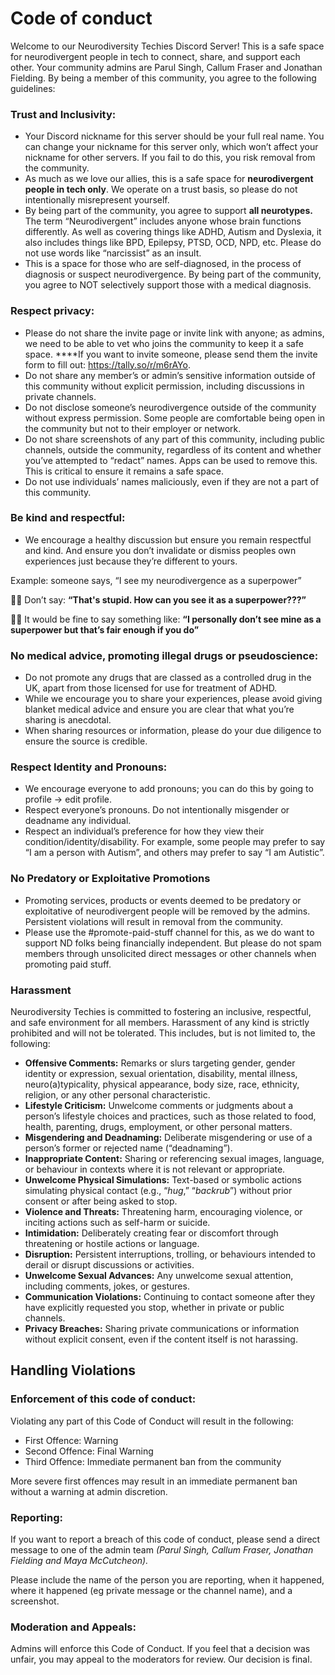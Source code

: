 # Code of conduct

Welcome to our Neurodiversity Techies Discord Server! This is a safe space for neurodivergent people in tech to connect, share, and support each other. Your community admins are Parul Singh, Callum Fraser and Jonathan Fielding. By being a member of this community, you agree to the following guidelines:

### **Trust and Inclusivity:**

- Your Discord nickname for this server should be your full real name. You can change your nickname for this server only, which won’t affect your nickname for other servers. If you fail to do this, you risk removal from the community.
- As much as we love our allies, this is a safe space for **neurodivergent people in tech only**. We operate on a trust basis, so please do not intentionally misrepresent yourself.
- By being part of the community, you agree to support **all neurotypes.** The term “Neurodivergent” includes anyone whose brain functions differently. As well as covering things like ADHD, Autism and Dyslexia, it also includes things like BPD, Epilepsy, PTSD, OCD, NPD, etc. Please do not use words like “narcissist” as an insult.
- This is a space for those who are self-diagnosed, in the process of diagnosis or suspect neurodivergence. By being part of the community, you agree to NOT selectively support those with a medical diagnosis.

### **Respect privacy:**

- Please do not share the invite page or invite link with anyone; as admins, we need to be able to vet who joins the community to keep it a safe space. ****If you want to invite someone, please send them the invite form to fill out: https://tally.so/r/m6rAYo.
- Do not share any member’s or admin’s sensitive information outside of this community without explicit permission, including discussions in private channels.
- Do not disclose someone’s neurodivergence outside of the community without express permission. Some people are comfortable being open in the community but not to their employer or network.
- Do not share screenshots of any part of this community, including public channels, outside the community, regardless of its content and whether you’ve attempted to “redact” names. Apps can be used to remove this. This is critical to ensure it remains a safe space.
- Do not use individuals’ names maliciously, even if they are not a part of this community.

### **Be kind and respectful**:

- We encourage a healthy discussion but ensure you remain respectful and kind. And ensure you don’t invalidate or dismiss peoples own experiences just because they’re different to yours.

Example: someone says, “I see my neurodivergence as a superpower”

👎🏾 Don’t say: **“That's stupid. How can you see it as a superpower???”** 

👍🏾 It would be fine to say something like: **“I personally don’t see mine as a superpower but that’s fair enough if you do”** 

### **No medical advice, promoting illegal drugs or pseudoscience:**

- Do not promote any drugs that are classed as a controlled drug in the UK, apart from those licensed for use for treatment of ADHD.
- While we encourage you to share your experiences, please avoid giving blanket medical advice and ensure you are clear that what you’re sharing is anecdotal.
- When sharing resources or information, please do your due diligence to ensure the source is credible.

### **Respect Identity and Pronouns:**

- We encourage everyone to add pronouns; you can do this by going to profile -> edit profile.
- Respect everyone’s pronouns. Do not intentionally misgender or deadname any individual.
- Respect an individual’s preference for how they view their condition/identity/disability. For example, some people may prefer to say “I am a person with Autism”, and others may prefer to say “I am Autistic”.

### **No Predatory or Exploitative Promotions**

- Promoting services, products or events deemed to be predatory or exploitative of neurodivergent people will be removed by the admins. Persistent violations will result in removal from the community.
- Please use the #promote-paid-stuff channel for this, as we do want to support ND folks being financially independent. But please do not spam members through unsolicited direct messages or other channels when promoting paid stuff.

### **Harassment**

Neurodiversity Techies is committed to fostering an inclusive, respectful, and safe environment for all members. Harassment of any kind is strictly prohibited and will not be tolerated. This includes, but is not limited to, the following:

- **Offensive Comments:** Remarks or slurs targeting gender, gender identity or expression, sexual orientation, disability, mental illness, neuro(a)typicality, physical appearance, body size, race, ethnicity, religion, or any other personal characteristic.
- **Lifestyle Criticism:** Unwelcome comments or judgments about a person’s lifestyle choices and practices, such as those related to food, health, parenting, drugs, employment, or other personal matters.
- **Misgendering and Deadnaming:** Deliberate misgendering or use of a person’s former or rejected name (“deadnaming”).
- **Inappropriate Content:** Sharing or referencing sexual images, language, or behaviour in contexts where it is not relevant or appropriate.
- **Unwelcome Physical Simulations:** Text-based or symbolic actions simulating physical contact (e.g., “*hug*,” “*backrub*”) without prior consent or after being asked to stop.
- **Violence and Threats:** Threatening harm, encouraging violence, or inciting actions such as self-harm or suicide.
- **Intimidation:** Deliberately creating fear or discomfort through threatening or hostile actions or language.
- **Disruption:** Persistent interruptions, trolling, or behaviours intended to derail or disrupt discussions or activities.
- **Unwelcome Sexual Advances:** Any unwelcome sexual attention, including comments, jokes, or gestures.
- **Communication Violations:** Continuing to contact someone after they have explicitly requested you stop, whether in private or public channels.
- **Privacy Breaches:** Sharing private communications or information without explicit consent, even if the content itself is not harassing.

## **Handling Violations**

### **Enforcement of this code of conduct:**

Violating any part of this Code of Conduct will result in the following:

- First Offence: Warning
- Second Offence: Final Warning
- Third Offence: Immediate permanent ban from the community

More severe first offences may result in an immediate permanent ban without a warning at admin discretion.

### **Reporting:**

If you want to report a breach of this code of conduct, please send a direct message to one of the admin team *(Parul Singh, Callum Fraser, Jonathan Fielding and Maya McCutcheon).* 

Please include the name of the person you are reporting, when it happened, where it happened (eg private message or the channel name), and a screenshot. 

### **Moderation and Appeals:**

Admins will enforce this Code of Conduct. If you feel that a decision was unfair, you may appeal to the moderators for review. Our decision is final.